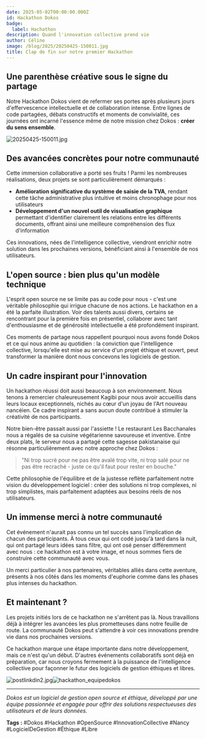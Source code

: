 ```yaml
---
date: 2025-05-02T00:00:00.000Z
id: Hackathon Dokos
badge:
  label: Hachathon
description: Quand l'innovation collective prend vie
author: Céline
image: /blog/2025/20250425-150011.jpg
title: Clap de fin sur notre premier Hackathon
---
```


## Une parenthèse créative sous le signe du partage

Notre Hackathon Dokos vient de refermer ses portes après plusieurs jours d'effervescence intellectuelle et de collaboration intense. Entre lignes de code partagées, débats constructifs et moments de convivialité, ces journées ont incarné l'essence même de notre mission chez Dokos : **créer du sens ensemble**.

![20250425-150011.jpg](/blog/2025/20250425-150011.jpg)

## Des avancées concrètes pour notre communauté

Cette immersion collaborative a porté ses fruits ! Parmi les nombreuses réalisations, deux projets se sont particulièrement démarqués :

- **Amélioration significative du système de saisie de la TVA**, rendant cette tâche administrative plus intuitive et moins chronophage pour nos utilisateurs
- **Développement d'un nouvel outil de visualisation graphique** permettant d'identifier clairement les relations entre les différents documents, offrant ainsi une meilleure compréhension des flux d'information

Ces innovations, nées de l'intelligence collective, viendront enrichir notre solution dans les prochaines versions, bénéficiant ainsi à l'ensemble de nos utilisateurs.

## L'open source : bien plus qu'un modèle technique

L'esprit open source ne se limite pas au code pour nous - c'est une véritable philosophie qui irrigue chacune de nos actions. Le hackathon en a été la parfaite illustration. Voir des talents aussi divers, certains se rencontrant pour la première fois en présentiel, collaborer avec tant d'enthousiasme et de générosité intellectuelle a été profondément inspirant.

Ces moments de partage nous rappellent pourquoi nous avons fondé Dokos et ce qui nous anime au quotidien : la conviction que l'intelligence collective, lorsqu'elle est mise au service d'un projet éthique et ouvert, peut transformer la manière dont nous concevons les logiciels de gestion.

## Un cadre inspirant pour l'innovation

Un hackathon réussi doit aussi beaucoup à son environnement. Nous tenons à remercier chaleureusement Kagibi pour nous avoir accueillis dans leurs locaux exceptionnels, nichés au cœur d'un joyau de l'Art nouveau nancéien. Ce cadre inspirant a sans aucun doute contribué à stimuler la créativité de nos participants.

Notre bien-être passait aussi par l'assiette ! Le restaurant Les Bacchanales nous a régalés de sa cuisine végétarienne savoureuse et inventive. Entre deux plats, le serveur nous a partagé cette sagesse pakistanaise qui résonne particulièrement avec notre approche chez Dokos :

> "Ni trop sucré pour ne pas être avalé trop vite, ni trop salé pour ne pas être recraché - juste ce qu'il faut pour rester en bouche."

Cette philosophie de l'équilibre et de la justesse reflète parfaitement notre vision du développement logiciel : créer des solutions ni trop complexes, ni trop simplistes, mais parfaitement adaptées aux besoins réels de nos utilisateurs.

## Un immense merci à notre communauté

Cet événement n'aurait pas connu un tel succès sans l'implication de chacun des participants. À tous ceux qui ont codé jusqu'à tard dans la nuit, qui ont partagé leurs idées sans filtre, qui ont osé penser différemment avec nous : ce hackathon est à votre image, et nous sommes fiers de construire cette communauté avec vous.

Un merci particulier à nos partenaires, véritables alliés dans cette aventure, présents à nos côtés dans les moments d'euphorie comme dans les phases plus intenses du hackathon.

## Et maintenant ?

Les projets initiés lors de ce hackathon ne s'arrêtent pas là. Nous travaillons déjà à intégrer les avancées les plus prometteuses dans notre feuille de route. La communauté Dokos peut s'attendre à voir ces innovations prendre vie dans nos prochaines versions.

Ce hackathon marque une étape importante dans notre développement, mais ce n'est qu'un début. D'autres événements collaboratifs sont déjà en préparation, car nous croyons fermement à la puissance de l'intelligence collective pour façonner le futur des logiciels de gestion éthiques et libres.

![postlinkdin2.jpg](/blog/2025/postlinkdin2.jpg)![hackathon\_equipedokos](/blog/2025/20250426-102002.jpg)

---

*Dokos est un logiciel de gestion open source et éthique, développé par une équipe passionnée et engagée pour offrir des solutions respectueuses des utilisateurs et de leurs données.*

**Tags :** #Dokos #Hackathon #OpenSource #InnovationCollective #Nancy #LogicielDeGestion #Éthique #Libre
